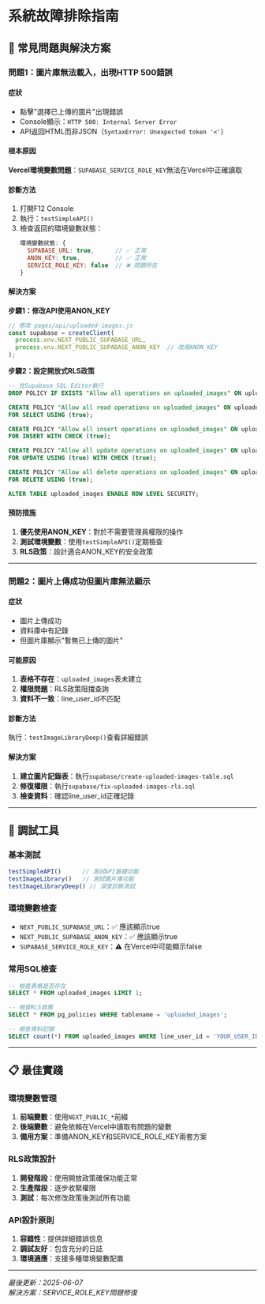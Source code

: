 # 系統故障排除指南

## 🚨 **常見問題與解決方案**

### **問題1：圖片庫無法載入，出現HTTP 500錯誤**

#### **症狀**
- 點擊"選擇已上傳的圖片"出現錯誤
- Console顯示：`HTTP 500: Internal Server Error`
- API返回HTML而非JSON（`SyntaxError: Unexpected token '<'`）

#### **根本原因**
**Vercel環境變數問題**：`SUPABASE_SERVICE_ROLE_KEY`無法在Vercel中正確讀取

#### **診斷方法**
1. 打開F12 Console
2. 執行：`testSimpleAPI()`
3. 檢查返回的環境變數狀態：
   ```javascript
   環境變數狀態: {
     SUPABASE_URL: true,      // ✅ 正常
     ANON_KEY: true,          // ✅ 正常  
     SERVICE_ROLE_KEY: false  // ❌ 問題所在
   }
   ```

#### **解決方案**
**步驟1：修改API使用ANON_KEY**
```javascript
// 修改 pages/api/uploaded-images.js
const supabase = createClient(
  process.env.NEXT_PUBLIC_SUPABASE_URL,
  process.env.NEXT_PUBLIC_SUPABASE_ANON_KEY  // 改用ANON_KEY
);
```

**步驟2：設定開放式RLS政策**
```sql
-- 在Supabase SQL Editor執行
DROP POLICY IF EXISTS "Allow all operations on uploaded_images" ON uploaded_images;

CREATE POLICY "Allow all read operations on uploaded_images" ON uploaded_images
FOR SELECT USING (true);

CREATE POLICY "Allow all insert operations on uploaded_images" ON uploaded_images
FOR INSERT WITH CHECK (true);

CREATE POLICY "Allow all update operations on uploaded_images" ON uploaded_images
FOR UPDATE USING (true) WITH CHECK (true);

CREATE POLICY "Allow all delete operations on uploaded_images" ON uploaded_images
FOR DELETE USING (true);

ALTER TABLE uploaded_images ENABLE ROW LEVEL SECURITY;
```

#### **預防措施**
1. **優先使用ANON_KEY**：對於不需要管理員權限的操作
2. **測試環境變數**：使用`testSimpleAPI()`定期檢查
3. **RLS政策**：設計適合ANON_KEY的安全政策

---

### **問題2：圖片上傳成功但圖片庫無法顯示**

#### **症狀**
- 圖片上傳成功
- 資料庫中有記錄
- 但圖片庫顯示"暫無已上傳的圖片"

#### **可能原因**
1. **表格不存在**：`uploaded_images`表未建立
2. **權限問題**：RLS政策阻擋查詢
3. **資料不一致**：line_user_id不匹配

#### **診斷方法**
執行：`testImageLibraryDeep()`查看詳細錯誤

#### **解決方案**
1. **建立圖片記錄表**：執行`supabase/create-uploaded-images-table.sql`
2. **修復權限**：執行`supabase/fix-uploaded-images-rls.sql`
3. **檢查資料**：確認line_user_id正確記錄

---

## 🧪 **調試工具**

### **基本測試**
```javascript
testSimpleAPI()      // 測試API基礎功能
testImageLibrary()   // 測試圖片庫功能
testImageLibraryDeep() // 深度診斷測試
```

### **環境變數檢查**
- `NEXT_PUBLIC_SUPABASE_URL`：✅ 應該顯示true
- `NEXT_PUBLIC_SUPABASE_ANON_KEY`：✅ 應該顯示true  
- `SUPABASE_SERVICE_ROLE_KEY`：⚠️ 在Vercel中可能顯示false

### **常用SQL檢查**
```sql
-- 檢查表格是否存在
SELECT * FROM uploaded_images LIMIT 1;

-- 檢查RLS政策
SELECT * FROM pg_policies WHERE tablename = 'uploaded_images';

-- 檢查資料記錄
SELECT count(*) FROM uploaded_images WHERE line_user_id = 'YOUR_USER_ID';
```

---

## 📋 **最佳實踐**

### **環境變數管理**
1. **前端變數**：使用`NEXT_PUBLIC_*`前綴
2. **後端變數**：避免依賴在Vercel中讀取有問題的變數
3. **備用方案**：準備ANON_KEY和SERVICE_ROLE_KEY兩套方案

### **RLS政策設計**
1. **開發階段**：使用開放政策確保功能正常
2. **生產階段**：逐步收緊權限
3. **測試**：每次修改政策後測試所有功能

### **API設計原則**
1. **容錯性**：提供詳細錯誤信息
2. **調試友好**：包含充分的日誌
3. **環境適應**：支援多種環境變數配置

---

*最後更新：2025-06-07*  
*解決方案：SERVICE_ROLE_KEY問題修復* 